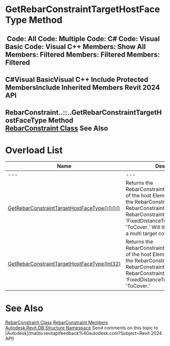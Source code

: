 # GetRebarConstraintTargetHostFaceType Method

﻿
 Code: All Code: Multiple Code: C# Code: Visual Basic Code: Visual C++  Members: Show All Members: Filtered Members: Filtered Members: Filtered   
---  
C#Visual BasicVisual C++
Include Protected MembersInclude Inherited Members
Revit 2024 API  
---  
RebarConstraint..::..GetRebarConstraintTargetHostFaceType Method   
[RebarConstraint Class](748823c8-f059-68c1-d7b5-7cfaba93a445.md "RebarConstraint Class") See Also  
---  
# Overload List
| Name | Description |
| --- | --- |
| --- | --- | --- |
| [GetRebarConstraintTargetHostFaceType()()()()](6446870e-2774-3d2f-cb78-0cb39e7dada4.md "GetRebarConstraintTargetHostFaceType Method") | Returns the RebarConstraintTargetHostFaceType of the host Element face to which the RebarConstraint is attached. The RebarConstraintType of the RebarConstraint must be 'FixedDistanceToHostFace' or 'ToCover.' Will throw exception if it's a multi target constraint. |
| [GetRebarConstraintTargetHostFaceType(Int32)](f58fe52a-639f-8101-8c9d-fe2354a755d0.md "GetRebarConstraintTargetHostFaceType Method \(Int32\)") | Returns the RebarConstraintTargetHostFaceType of the host Element face to which the RebarConstraint is attached. The RebarConstraintType of the RebarConstraint must be 'FixedDistanceToHostFace' or 'ToCover.' |

# See Also
[RebarConstraint Class](748823c8-f059-68c1-d7b5-7cfaba93a445.md "RebarConstraint Class")
[RebarConstraint Members](3a2afe27-b578-5d23-611e-ceb2be08c0b4.md "RebarConstraint Members")
[Autodesk.Revit.DB.Structure Namespace](d586b341-f687-9d90-e96d-255806b7d4fc.md "Autodesk.Revit.DB.Structure Namespace")
Send comments on this topic to [Autodesk](mailto:revitapifeedback%40autodesk.com?Subject=Revit 2024 API)
